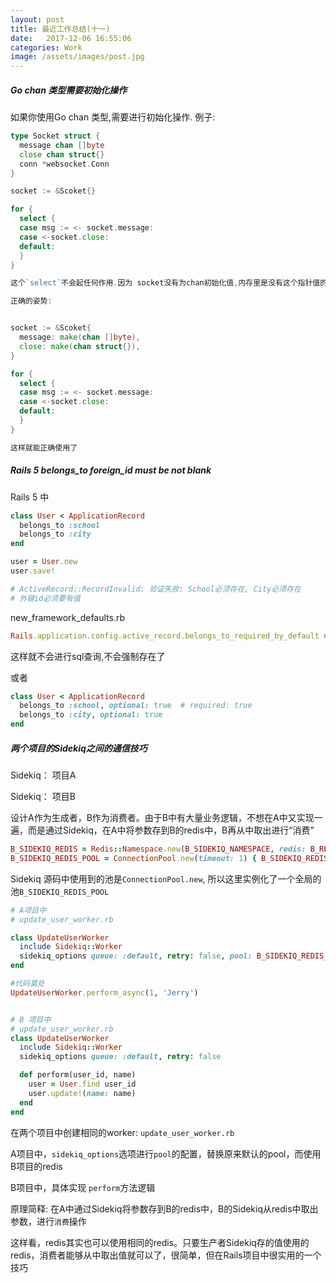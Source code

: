 ```yaml
---
layout: post
title: 最近工作总结(十一)
date:   2017-12-06 16:55:06
categories: Work
image: /assets/images/post.jpg
---
```


##### Go chan 类型需要初始化操作

如果你使用Go chan 类型,需要进行初始化操作.
例子:

```go
type Socket struct {
  message chan []byte
  close chan struct{}
  conn *websocket.Conn
}

socket := &Scoket{}

for {
  select {
  case msg := <- socket.message:
  case <-socket.close:
  default:
  }
}

这个`select`不会起任何作用.因为 socket没有为chan初始化值,内存里是没有这个指针值的

正确的姿势:


socket := &Scoket{
  message: make(chan []byte),
  close: make(chan struct{}),
}

for {
  select {
  case msg := <- socket.message:
  case <-socket.close:
  default:
  }
}

这样就能正确使用了

```

##### Rails 5 belongs_to foreign_id must be not blank

Rails 5 中

```ruby
class User < ApplicationRecord
  belongs_to :school
  belongs_to :city
end

user = User.new
user.save!

# ActiveRecord::RecordInvalid: 验证失败: School必须存在, City必须存在
# 外键id必须要有值
```

new_framework_defaults.rb

```ruby
Rails.application.config.active_record.belongs_to_required_by_default = false
```
这样就不会进行sql查询,不会强制存在了

或者

```ruby
class User < ApplicationRecord
  belongs_to :school, optional: true  # required: true
  belongs_to :city, optional: true
end
```

##### 两个项目的Sidekiq之间的通信技巧

Sidekiq： 项目A

Sidekiq： 项目B

设计A作为生成者，B作为消费者。由于B中有大量业务逻辑，不想在A中又实现一遍，而是通过Sidekiq，在A中将参数存到B的redis中，B再从中取出进行“消费”

```ruby
B_SIDEKIQ_REDIS = Redis::Namespace.new(B_SIDEKIQ_NAMESPACE, redis: B_REDIS)
B_SIDEKIQ_REDIS_POOL = ConnectionPool.new(timeout: 1) { B_SIDEKIQ_REDIS }
```

Sidekiq 源码中使用到的池是`ConnectionPool.new`, 所以这里实例化了一个全局的池`B_SIDEKIQ_REDIS_POOL`

```ruby
# A项目中
# update_user_worker.rb

class UpdateUserWorker
  include Sidekiq::Worker
  sidekiq_options queue: :default, retry: false, pool: B_SIDEKIQ_REDIS_POOL
end

#代码莫处
UpdateUserWorker.perform_async(1, 'Jerry')


# B 项目中
# update_user_worker.rb
class UpdateUserWorker
  include Sidekiq::Worker
  sidekiq_options queue: :default, retry: false

  def perform(user_id, name)
    user = User.find user_id
    user.update!(name: name)
  end
end
```

在两个项目中创建相同的worker: `update_user_worker.rb`

A项目中，`sidekiq_options`选项进行`pool`的配置，替换原来默认的pool，而使用B项目的redis

B项目中，具体实现 `perform`方法逻辑

原理简释: 在A中通过Sidekiq将参数存到B的redis中，B的Sidekiq从redis中取出参数，进行`消费`操作

这样看，redis其实也可以使用相同的redis。只要生产者Sidekiq存的值使用的redis，消费者能够从中取出值就可以了，很简单，但在Rails项目中很实用的一个技巧
